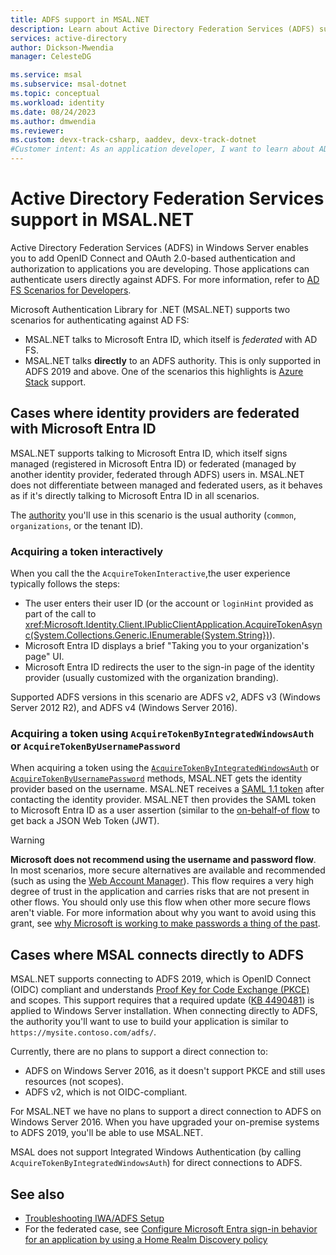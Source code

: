 ```yaml
---
title: ADFS support in MSAL.NET 
description: Learn about Active Directory Federation Services (ADFS) support in the Microsoft Authentication Library for .NET (MSAL.NET).
services: active-directory
author: Dickson-Mwendia
manager: CelesteDG

ms.service: msal
ms.subservice: msal-dotnet
ms.topic: conceptual
ms.workload: identity
ms.date: 08/24/2023
ms.author: dmwendia
ms.reviewer:
ms.custom: devx-track-csharp, aaddev, devx-track-dotnet
#Customer intent: As an application developer, I want to learn about AD FS support in MSAL.NET so I can decide if this platform meets my application development needs and requirements.
---
```


# Active Directory Federation Services support in MSAL.NET

Active Directory Federation Services (ADFS) in Windows Server enables you to add OpenID Connect and OAuth 2.0-based authentication and authorization to applications you are developing. Those applications can authenticate users directly against ADFS. For more information, refer to [AD FS Scenarios for Developers](/windows-server/identity/ad-fs/overview/ad-fs-openid-connect-oauth-flows-scenarios).

Microsoft Authentication Library for .NET (MSAL.NET) supports two scenarios for authenticating against AD FS:

- MSAL.NET talks to Microsoft Entra ID, which itself is *federated* with AD FS.
- MSAL.NET talks **directly** to an ADFS authority. This is only supported in ADFS 2019 and above. One of the scenarios this highlights is [Azure Stack](https://azure.microsoft.com/overview/azure-stack/) support.

## Cases where identity providers are federated with Microsoft Entra ID

MSAL.NET supports talking to Microsoft Entra ID, which itself signs managed (registered in Microsoft Entra ID) or federated (managed by another identity provider, federated through ADFS) users in. MSAL.NET does not differentiate between managed and federated users, as it behaves as if it's directly talking to Microsoft Entra ID in all scenarios.

The [authority](/entra/identity-platform/msal-client-applications) you'll use in this scenario is the usual authority (`common`, `organizations`, or the tenant ID).

### Acquiring a token interactively

When you call the the `AcquireTokenInteractive`,the user experience typically follows the steps:

- The user enters their user ID (or the account or `loginHint` provided as part of the call to <xref:Microsoft.Identity.Client.IPublicClientApplication.AcquireTokenAsync(System.Collections.Generic.IEnumerable{System.String})>).
- Microsoft Entra ID displays a brief "Taking you to your organization's page" UI.
- Microsoft Entra ID redirects the user to the sign-in page of the identity provider (usually customized with the organization branding).

Supported ADFS versions in this scenario are ADFS v2, ADFS v3 (Windows Server 2012 R2), and ADFS v4 (Windows Server 2016).

### Acquiring a token using `AcquireTokenByIntegratedWindowsAuth` or `AcquireTokenByUsernamePassword`

When acquiring a token using the [`AcquireTokenByIntegratedWindowsAuth`](xref:Microsoft.Identity.Client.AcquireTokenByIntegratedWindowsAuthParameterBuilder) or [`AcquireTokenByUsernamePassword`](xref:Microsoft.Identity.Client.AcquireTokenByUsernamePasswordParameterBuilder) methods, MSAL.NET gets the identity provider based on the username. MSAL.NET receives a [SAML 1.1 token](/entra/identity/saas-apps/saml-tutorial) after contacting the identity provider. MSAL.NET then provides the SAML token to Microsoft Entra ID as a user assertion (similar to the [on-behalf-of flow](../web-apps-apis/on-behalf-of-flow.md) to get back a JSON Web Token (JWT).

>[!WARNING]
>**Microsoft does not recommend using the username and password flow**. In most scenarios, more secure alternatives are available and recommended (such as using the [Web Account Manager](wam.md)). This flow requires a very high degree of trust in the application and carries risks that are not present in other flows. You should only use this flow when other more secure flows aren't viable. For more information about why you want to avoid using this grant, see [why Microsoft is working to make passwords a thing of the past](https://news.microsoft.com/features/whats-solution-growing-problem-passwords-says-microsoft/).

## Cases where MSAL connects directly to ADFS

MSAL.NET supports connecting to ADFS 2019, which is OpenID Connect (OIDC) compliant and understands [Proof Key for Code Exchange (PKCE)](https://oauth.net/2/pkce/) and scopes. This support requires that a required update ([KB 4490481](https://support.microsoft.com/help/4490481/windows-10-update-kb4490481)) is applied to Windows Server installation. When connecting directly to ADFS, the authority you'll want to use to build your application is similar to `https://mysite.contoso.com/adfs/`.

Currently, there are no plans to support a direct connection to:

- ADFS on Windows Server 2016, as it doesn't support PKCE and still uses resources (not scopes).
- ADFS v2, which is not OIDC-compliant.

For MSAL.NET we have no plans to support a direct connection to ADFS on Windows Server 2016. When you have upgraded your on-premise systems to ADFS 2019, you'll be able to use MSAL.NET.

MSAL does not support Integrated Windows Authentication (by calling `AcquireTokenByIntegratedWindowsAuth`) for direct connections to ADFS.

## See also

- [Troubleshooting IWA/ADFS Setup](/windows-server/identity/ad-fs/troubleshooting/ad-fs-tshoot-iwa)
- For the federated case, see [Configure Microsoft Entra sign-in behavior for an application by using a Home Realm Discovery policy](/entra/identity/enterprise-apps/configure-authentication-for-federated-users-portal)
